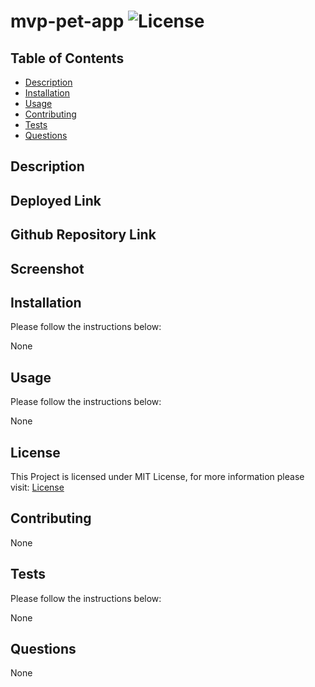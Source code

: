 # mvp-pet-app ![License](https://img.shields.io/static/v1?label=License&message=MIT&color=green)

## Table of Contents

- [Description](#description)
- [Installation](#installation)
- [Usage](#usage)
- [Contributing](#contributing)
- [Tests](#tests)
- [Questions](#questions)

## Description

## Deployed Link

## Github Repository Link

## Screenshot

## Installation

Please follow the instructions below:

None

## Usage

Please follow the instructions below:

None

## License

This Project is licensed under MIT License, for more information please visit: [License](https://choosealicense.com/licenses/mit/)

## Contributing

None

## Tests

Please follow the instructions below:

None

## Questions

None
